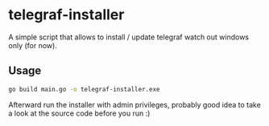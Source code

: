 # telegraf-installer
A simple script that allows to install / update telegraf watch out windows only (for now).

## Usage
```bash
go build main.go -o telegraf-installer.exe
```

Afterward run the installer with admin privileges, probably good idea to take a look at the source code before you run :)